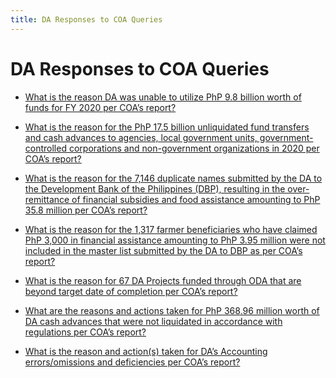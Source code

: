 ```yaml
---
title: DA Responses to COA Queries
---
```


# DA Responses to COA Queries


 - [What is the reason DA was unable to utilize PhP 9.8 billion worth of funds for FY 2020 per COA’s report?](/other-priority-programs-and-projects/da-responses-to-coa-queries/what-is-the-reason-da-was-unable-to-utilize-php-98-billion-worth-of-funds-for-fy-2020-per-coas-repor)
    
 - [What is the reason for the PhP 17.5 billion unliquidated fund transfers and cash advances to agencies, local government units, government-controlled corporations and non-government organizations in 2020 per COA’s report?](/other-priority-programs-and-projects/da-responses-to-coa-queries/what-is-the-reason-for-the-php-175-billion-unliquidated-fund-transfers-and-cash-advances-to-agencies)
    
 - [What is the reason for the 7,146 duplicate names submitted by the DA to the Development Bank of the Philippines (DBP), resulting in the over-remittance of financial subsidies and food assistance amounting to PhP 35.8 million per COA’s report?](/other-priority-programs-and-projects/da-responses-to-coa-queries/what-is-the-reason-for-the-7146-duplicate-names-submitted-by-the-da-to-the-development-bank-of-the-p)
    
 - [What is the reason for the 1,317 farmer beneficiaries who have claimed PhP 3,000 in financial assistance amounting to PhP 3.95 million were not included in the master list submitted by the DA to DBP as per COA’s report?](/other-priority-programs-and-projects/da-responses-to-coa-queries/what-is-the-reason-for-the-1317-farmer-beneficiaries-who-have-claimed-php-3000-in-financial-assistan)
    
 - [What is the reason for 67 DA Projects funded through ODA that are beyond target date of completion per COA’s report?](/other-priority-programs-and-projects/da-responses-to-coa-queries/what-is-the-reason-for-67-da-projects-funded-through-oda-that-are-beyond-target-date-of-completion-p)
    
 - [What are the reasons and actions taken for PhP 368.96 million worth of DA cash advances that were not liquidated in accordance with regulations per COA’s report?](/other-priority-programs-and-projects/da-responses-to-coa-queries/what-are-the-reasons-and-actions-taken-for-php-36896-million-worth-of-da-cash-advances-that-were-not)
    
 - [What is the reason and action(s) taken for DA’s Accounting errors/omissions and deficiencies per COA’s report?](/other-priority-programs-and-projects/da-responses-to-coa-queries/what-is-the-reason-and-actions-taken-for-das-accounting-errorsomissions-and-deficiencies-per-coas-re)
    
